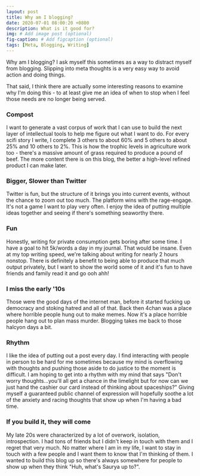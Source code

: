 ```yaml
---
layout: post
title: Why am I blogging?
date: 2020-07-01 08:00:20 +0800
description: What is it good for?
img: # Add image post (optional)
fig-caption: # Add figcaption (optional)
tags: [Meta, Blogging, Writing]
---
```


Why am I blogging? I ask myself this sometimes as a way to distract myself from blogging. Slipping into meta thoughts is a very easy way to avoid action and doing things.

That said, I think there are actually some interesting reasons to examine why I'm doing this - to at least give me an idea of when to stop when I feel those needs are no longer being served.

### Compost 

I want to generate a vast corpus of work that I can use to build the next layer of intellectual tools to help me figure out what I want to do. For every scifi story I write, I complete 3 others to about 60% and 5 others to about 25% and 10 others to 2%. This is how the trophic levels in agriculture work too - there's a massive amount of grass required to produce a pound of beef. The more content there is on this blog, the better a high-level refined product I can make later.

### Bigger, Slower than Twitter

Twitter is fun, but the structure of it brings you into current events, without the chance to zoom out too much. The platform wins with the rage-engage. It's not a game I want to play very often. I enjoy the idea of putting multiple ideas together and seeing if there's something seaworthy there.

### Fun

Honestly, writing for private consumption gets boring after some time. I have a goal to hit 5k/words a day in my journal. That would be insane. Even at my top writing speed, we're talking about writing for nearly 2 hours nonstop. There is definitely a benefit to being able to produce that much output privately, but I want to show the world some of it and it's fun to have friends and family read it and go ooh ahh!

### I miss the early '10s

Those were the good days of the internet man, before it started fucking up democracy and stoking hatred and all of that. Back then 4chan was a place where horrible people hung out to make memes. Now it's a place horrible people hang out to plan mass murder. Blogging takes me back to those halcyon days a bit.

### Rhythm

I like the idea of putting out a post every day. I find interacting with people in person to be hard for me sometimes because my mind is overflowing with thoughts and pushing those aside to do justice to the moment is difficult. I am hoping to get into a rhythm with my mind that says "Don't worry thoughts...you'll all get a chance in the limelight but for now can we just hand the cashier our card instead of thinking about spaceships?" Giving myself a guaranteed public channel of expression will hopefully soothe a lot of the anxiety and racing thoughts that show up when I'm having a bad time.

### If you build it, they will come

My late 20s were characterized by a lot of overwork, isolation, introspection. I had tons of friends but I didn't keep in touch with them and I regret that very much. No matter where I am in my life, I want to stay in touch with a few people and I want them to know that I'm thinking of them. I wanted to build this blog up so there's always somewhere for people to show up when they think "Huh, what's Saurya up to?".
